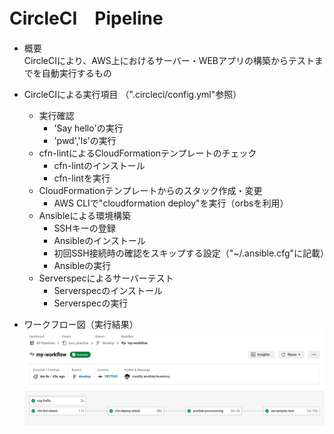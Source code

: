 # CircleCI　Pipeline
* 概要  
  CircleCIにより、AWS上におけるサーバー・WEBアプリの構築からテストまでを自動実行するもの

* CircleCIによる実行項目 （".circleci/config.yml"参照）
  * 実行確認
    * 'Say hello'の実行
    * 'pwd','ls'の実行
  * cfn-lintによるCloudFormationテンプレートのチェック
    * cfn-lintのインストール
    * cfn-lintを実行
  * CloudFormationテンプレートからのスタック作成・変更
    * AWS CLIで"cloudformation deploy"を実行（orbsを利用）
  * Ansibleによる環境構築
    * SSHキーの登録
    * Ansibleのインストール
    * 初回SSH接続時の確認をスキップする設定（"~/.ansible.cfg"に記載）
    * Ansibleの実行
  * Serverspecによるサーバーテスト
    * Serverspecのインストール
    * Serverspecの実行
* ワークフロー図（実行結果）
	![ワークフロー図](circleci_workflow.png)